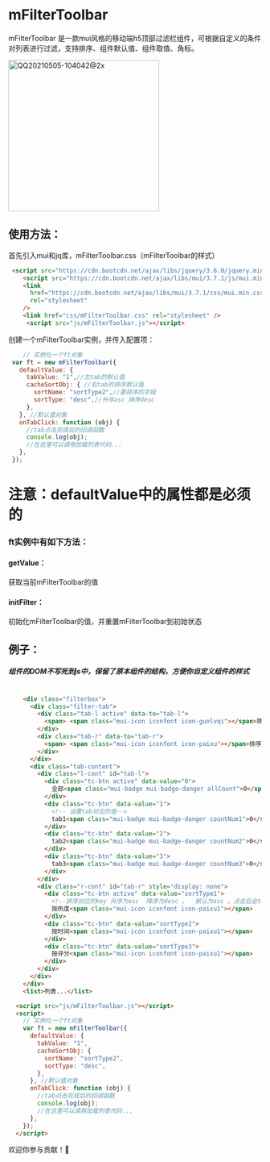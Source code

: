 
# mFilterToolbar

mFilterToolbar 是一款mui风格的移动端h5顶部过滤栏组件，可根据自定义的条件对列表进行过滤，支持排序、组件默认值、组件取值、角标。

<img width="300" alt="QQ20210505-104042@2x" src="https://user-images.githubusercontent.com/36625154/117092071-c57a7e80-ad8f-11eb-9d3f-ab93f7e0cff8.png">



## 使用方法：
首先引入mui和jq库，mFilterToolbar.css（mFilterToolbar的样式）
```html
 <script src="https://cdn.bootcdn.net/ajax/libs/jquery/3.6.0/jquery.min.js"></script>
    <script src="https://cdn.bootcdn.net/ajax/libs/mui/3.7.1/js/mui.min.js"></script>
    <link
      href="https://cdn.bootcdn.net/ajax/libs/mui/3.7.1/css/mui.min.css"
      rel="stylesheet"
    />
    <link href="css/mFilterToolbar.css" rel="stylesheet" />
     <script src="js/mFilterToolbar.js"></script>
```

创建一个mFilterToolbar实例，并传入配置项：

   ```javascript
       // 实例化一个ft对象
    var ft = new mFilterToolbar({
      defaultValue: { 
        tabValue: "1",//左tab的默认值
        cacheSortObj: { //右tab的排序默认值
          sortName: "sortType2",//要排序的字段
          sortType: "desc",//升序asc 降序desc
        },
      }, //默认值对象
      onTabClick: function (obj) {
        //tab点击完成后的回调函数
        console.log(obj);
        //在这里可以调用加载列表代码...
      },
    });
   ```
# 注意：defaultValue中的属性都是必须的 #

### ft实例中有如下方法：
#### getValue：

获取当前mFilterToolbar的值


#### initFilter：

初始化mFilterToolbar的值，并重置mFilterToolbar到初始状态


## 例子：
##### 组件的DOM不写死到js中，保留了原本组件的结构，方便你自定义组件的样式
``` html
 
    <div class="filterbox">
      <div class="filter-tab">
        <div class="tab-l active" data-to="tab-l">
          <span> <span class="mui-icon iconfont icon-guolvqi"></span>筛选</span>
        </div>
        <div class="tab-r" data-to="tab-r">
          <span> <span class="mui-icon iconfont icon-paixu"></span>排序</span>
        </div>
      </div>
      <div class="tab-content">
        <div class="l-cont" id="tab-l">
          <div class="tc-btn active" data-value="0">
            全部<span class="mui-badge mui-badge-danger allCount">0</span>
          </div>
          <div class="tc-btn" data-value="1">
            <!-- 设置tab对应的值-->
            tab1<span class="mui-badge mui-badge-danger countNum1">0</span>
          </div>
          <div class="tc-btn" data-value="2">
            tab2<span class="mui-badge mui-badge-danger countNum2">0</span>
          </div>
          <div class="tc-btn" data-value="3">
            tab3<span class="mui-badge mui-badge-danger countNum3">0</span>
          </div>
        </div>
        <div class="r-cont" id="tab-r" style="display: none">
          <div class="tc-btn active" data-value="sortType1">
            <!--排序对应的key 升序为asc  降序为desc 。  默认为asc 。点击后会toggle这两个值-->
            按热度<span class="mui-icon iconfont icon-paixu1"></span>
          </div>
          <div class="tc-btn" data-value="sortType2">
            按时间<span class="mui-icon iconfont icon-paixu1"></span>
          </div>
          <div class="tc-btn" data-value="sortType3">
            按评分<span class="mui-icon iconfont icon-paixu1"></span>
          </div>
        </div>
      </div>
    </div>
    <list>列表...</list>

  <script src="js/mFilterToolbar.js"></script>
  <script>
    // 实例化一个ft对象
    var ft = new mFilterToolbar({
      defaultValue: {
        tabValue: "1",
        cacheSortObj: {
          sortName: "sortType2",
          sortType: "desc",
        },
      }, //默认值对象
      onTabClick: function (obj) {
        //tab点击完成后的回调函数
        console.log(obj);
        //在这里可以调用加载列表代码...
      },
    });
  </script>
```


欢迎你参与贡献！👏
